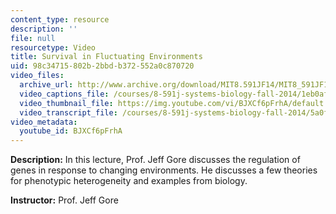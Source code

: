 ```yaml
---
content_type: resource
description: ''
file: null
resourcetype: Video
title: Survival in Fluctuating Environments
uid: 98c34715-802b-2bbd-b372-552a0c870720
video_files:
  archive_url: http://www.archive.org/download/MIT8.591JF14/MIT8_591JF14_lec19_300k.mp4
  video_captions_file: /courses/8-591j-systems-biology-fall-2014/1eb0af3615385d2fa10f779f8502d0bf_BJXCf6pFrhA.vtt
  video_thumbnail_file: https://img.youtube.com/vi/BJXCf6pFrhA/default.jpg
  video_transcript_file: /courses/8-591j-systems-biology-fall-2014/5a0f7b731822c974853a5bd12707148a_BJXCf6pFrhA.pdf
video_metadata:
  youtube_id: BJXCf6pFrhA
---
```


**Description:** In this lecture, Prof. Jeff Gore discusses the regulation of genes in response to changing environments. He discusses a few theories for phenotypic heterogeneity and examples from biology.

**Instructor:** Prof. Jeff Gore
